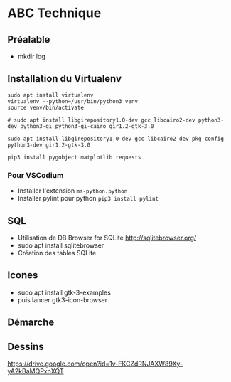 # ABC Technique

## Préalable
- mkdir log

## Installation du Virtualenv
```shell
sudo apt install virtualenv
virtualenv --python=/usr/bin/python3 venv
source venv/bin/activate

# sudo apt install libgirepository1.0-dev gcc libcairo2-dev python3-dev python3-gi python3-gi-cairo gir1.2-gtk-3.0

sudo apt install libgirepository1.0-dev gcc libcairo2-dev pkg-config python3-dev gir1.2-gtk-3.0

pip3 install pygobject matplotlib requests

```
### Pour VSCodium
- Installer l'extension ```ms-python.python```
- Installer pylint pour python ```pip3 install pylint```

## SQL
- Utilisation de DB Browser for SQLite http://sqlitebrowser.org/
- sudo apt install sqlitebrowser
- Création des tables SQLite

## Icones
- sudo apt install gtk-3-examples
- puis lancer gtk3-icon-browser

## Démarche

## Dessins
https://drive.google.com/open?id=1v-FKCZdRNJAXW89Xy-yA2kBaMQPxnXQT

